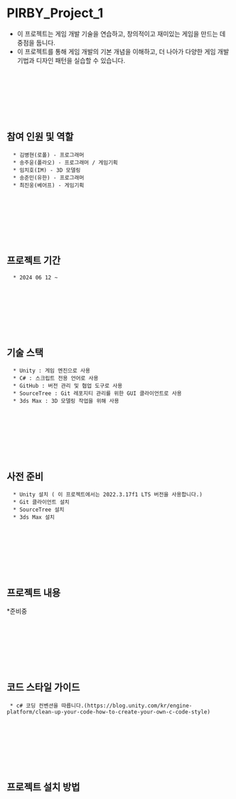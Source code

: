 # PIRBY_Project_1
  * 이 프로젝트는 게임 개발 기술을 연습하고, 창의적이고 재미있는 게임을 만드는 데 중점을 둡니다.
  * 이 프로젝트를 통해 게임 개발의 기본 개념을 이해하고, 더 나아가 다양한 게임 개발 기법과 디자인 패턴을 실습할 수 있습니다.
    
<br/> <br/> <br/> <br/> <br/> <br/>

## 참여 인원 및 역할
```
  * 김병현(로폴) - 프로그래머
  * 송주윤(폴라오) - 프로그래머 / 게임기획
  * 임치호(IM) - 3D 모델링
  * 송준민(유한) - 프로그래머
  * 최진웅(베어프) - 게임기획
```

<br/> <br/> <br/> <br/> <br/> <br/>

## 프로젝트 기간
```
  * 2024 06 12 ~
```

<br/> <br/> <br/> <br/> <br/> <br/>

## 기술 스택
```
  * Unity : 게임 엔진으로 사용
  * C# : 스크립트 전용 언어로 사용
  * GitHub : 버전 관리 및 협업 도구로 사용
  * SourceTree : Git 레포지티 관리를 위한 GUI 클라이언트로 사용
  * 3ds Max : 3D 모델링 작업을 위해 사용
```

<br/> <br/> <br/> <br/> <br/> <br/>

## 사전 준비
```
  * Unity 설치 ( 이 프로젝트에서는 2022.3.17f1 LTS 버전을 사용합니다.)
  * Git 클라이언트 설치
  * SourceTree 설치
  * 3ds Max 설치
```

<br/> <br/> <br/> <br/> <br/> <br/>

## 프로젝트 내용
  *준비중

<br/> <br/> <br/> <br/> <br/> <br/>

## 코드 스타일 가이드
```
 * c# 코딩 컨벤션을 따릅니다.(https://blog.unity.com/kr/engine-platform/clean-up-your-code-how-to-create-your-own-c-code-style)
```

<br/> <br/> <br/> <br/> <br/> <br/>

## 프로젝트 설치 방법
```

```

